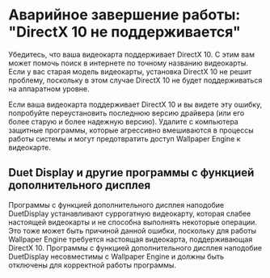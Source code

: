 # Аварийное завершение работы: "DirectX 10 не поддерживается"
Убедитесь, что ваша видеокарта поддерживает DirectX 10. С этим вам может помочь поиск в интернете по точному названию видеокарты. Если у вас старая модель видеокарты, установка DirectX 10 не решит проблему, поскольку в этом случае DirectX 10 не будет поддерживаться на аппаратном уровне.

Если ваша видеокарта поддерживает DirectX 10 и вы видете эту ошибку, попробуйте переустановить последнюю версию драйвера (или его более старую и более надежную версию). Удалите с компьютера защитные программы, которые агрессивно вмешиваются в процессы работы системы и могут предотвратить доступ Wallpaper Engine к видеокарте.

## Duet Display и другие программы с функцией дополнительного дисплея
Программы с функцией дополнительного дисплея наподобие DuetDisplay устанавливают суррогатную видеокарту, которая слабее настоящей видеокарты и не способна выполнять некоторые операции. Это тоже может быть причиной данной ошибки, поскольку для работы Wallpaper Engine требуется настоящая видеокарта, поддерживающая DirectX 10. Программы с функцией дополнительного дисплея наподобие DuetDisplay несовместимы с Wallpaper Engine и должны быть отключены для корректной работы программы.

